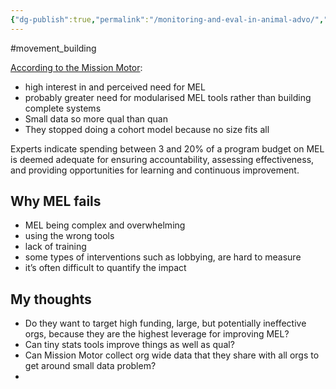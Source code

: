 ```yaml
---
{"dg-publish":true,"permalink":"/monitoring-and-eval-in-animal-advo/","tags":["#movement_building"],"created":"2025-10-23T17:42:41.636+01:00","updated":"2025-10-23T18:06:08.607+01:00"}
---
```


#movement_building 

[According to the Mission Motor](https://drive.google.com/file/d/1outCnQHRVHgSMgCEkQWGSHJNNzMq2E_l/view):
- high interest in and perceived need for MEL
- probably greater need for modularised MEL tools rather than building complete systems
- Small data so more qual than quan
- They stopped doing a cohort model because no size fits all

Experts indicate spending between 3 and 20% of a program budget on MEL is deemed adequate for ensuring accountability, assessing effectiveness, and providing opportunities for learning and continuous improvement.
## Why MEL fails
- MEL being complex and overwhelming
- using the wrong tools
- lack of training
- some types of interventions such as lobbying, are hard to measure
- it’s often difficult to quantify the impact
## My thoughts
- Do they want to target high funding, large, but potentially ineffective orgs, because they are the highest leverage for improving MEL?
- Can tiny stats tools improve things as well as qual?
- Can Mission Motor collect org wide data that they share with all orgs to get around small data problem?
- 